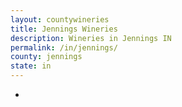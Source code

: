 ```yaml
---
layout: countywineries
title: Jennings Wineries
description: Wineries in Jennings IN
permalink: /in/jennings/
county: jennings
state: in
---
```

-
